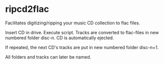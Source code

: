 # ripcd2flac

Facilitates digitizing/ripping your music CD collection to flac files.

Insert CD in drive. Execute script. Tracks are converted to flac-files in new numbered folder disc-n. CD is automatically ejected.

If repeated, the next CD's tracks are put in new numbered folder disc-n+1.

All folders and tracks can later be named.
